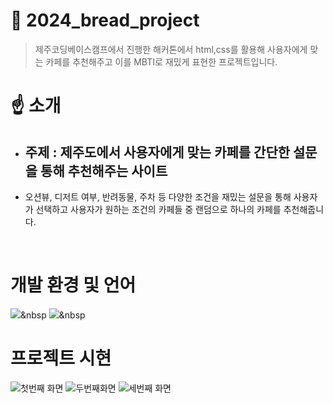 # 🍰 2024_bread_project

> 제주코딩베이스캠프에서 진행한 해커톤에서 html,css를 활용해 사용자에게 맞는 카페를 추천해주고 이를 MBTI로 재밌게 표현한 프로젝트입니다.

# ☝️ 소개
- ## 주제 : 제주도에서 사용자에게 맞는 카페를 간단한 설문을 통해 추천해주는 사이트
- 오션뷰, 디저트 여부, 반려동물, 주차 등 다양한 조건을 재밌는 설문을 통해 사용자가 선택하고 사용자가 원하는 조건의 카페들 중 랜덤으로 하나의 카페를 추천해줍니다.
<br>


# 개발 환경 및 언어
 <img src="https://img.shields.io/badge/html5-E34F26.svg?style=for-the-badge&logo=html5&logoColor=white" />&nbsp
 <img src="https://img.shields.io/badge/css3-1572B6.svg?style=for-the-badge&logo=css3&logoColor=white" />&nbsp


# 프로젝트 시현

![첫번째 화면](https://github.com/s-eun20/s-eun20/assets/109144010/1b163eab-aa45-4d3d-b290-eeaa3e7f6a15)
![두번째화면](https://github.com/s-eun20/s-eun20/assets/109144010/72dd2f74-accd-4e57-b262-45c95215d90e)
![세번째 화면](https://github.com/s-eun20/s-eun20/assets/109144010/c2daeee3-db2f-4d92-a3ac-c81b1c4463a3)
 
